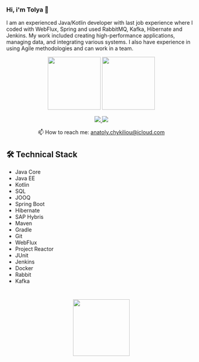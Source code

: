 ### Hi, i'm Tolya 👋

I am an experienced Java/Kotlin developer with last job experience where I coded with WebFlux, Spring and used RabbitMQ, Kafka, Hibernate and Jenkins. My work included creating high-performance applications, managing data, and integrating various systems. I also have experience in using Agile methodologies and can work in a team.

<p align='center'>
   <a href="#">
       <img height=140 src="https://github-readme-stats.vercel.app/api?username=AnatolyChi&show_icons=true&count_private=true"/></a>
   <a href="#">
       <img height=140 src="https://github-readme-stats.vercel.app/api/top-langs/?username=AnatolyChi&layout=compact"/></a>
</p>

<p align='center'>
   <a href="https://www.linkedin.com/in/anatoly-chykiliou-2ba78521a/">
       <img src="https://img.shields.io/badge/linkedin-%230077B5.svg?&style=for-the-badge&logo=linkedin&logoColor=white"/>
   </a>
   <a href="https://t.me/TolyaChk">
       <img src="https://img.shields.io/badge/Telegram-2CA5E0?style=for-the-badge&logo=telegram&logoColor=white"/>
   </a>
<p align='center'>
   📫 How to reach me: <a href='mailto:anatoly.chykiliou@icloud.com'>anatoly.chykiliou@icloud.com</a>
</p>

## 🛠 Technical Stack
* Java Core
* Java EE
* Kotlin
* SQL
* JOOQ
* Spring Boot
* Hibernate
* SAP Hybris
* Maven
* Gradle
* Git
* WebFlux
* Project Reactor
* JUnit
* Jenkins
* Docker
* Rabbit
* Kafka

<div align="center" style="margin: 40px 0">
   <a href="https://github.com/AnatolyChi/github-profile-views-counter">
       <img width="150px" src="https://komarev.com/ghpvc/?username=AnatolyChi&color=DE002D">
   </a>
</div>
